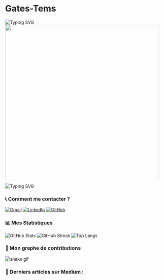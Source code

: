 # Gates-Tems
![Typing SVG](https://readme-typing-svg.demolab.com?font=Fira+Code&size=20&pause=1000&color=F7A41C&center=true&vCenter=true&width=500&lines=🚀+Bienvenue+sur+mon+GitHub+!;🌍+Développeur+Full+Stack+et+SysAdmin;💡+Passionné+de+Tech+%26+Cybersécurité)
<img src="https://media.giphy.com/media/qgQUggAC3Pfv687qPC/giphy.gif" width="500"/>


![Typing SVG](https://readme-typing-svg.demolab.com?font=Fira+Code&size=18&pause=1000&color=F75C7E&width=435&lines=Salut+!+Je+suis+🐘+Gates+Tems+!;Développeur+Full+Stack+%26+Administrateur+Système;Passionné+de+Science+du+Numérique+%26+Sécurité+Informatique)

### 📞 Comment me contacter ?
[![Gmail](https://img.shields.io/badge/-Gmail-red?style=flat&logo=gmail&logoColor=white)](mailto:temgouguethe@gmail.com)
[![LinkedIn](https://img.shields.io/badge/-LinkedIn-blue?style=flat&logo=linkedin&logoColor=white)](https://www.linkedin.com/in/emmanuelle-guethe-fobanke-temgoua-8346252b1)
[![GitHub](https://img.shields.io/badge/-GitHub-black?style=flat&logo=github&logoColor=white)](https://github.com/TEMGOUAemmauelle)
### 📊 Mes Statistiques
![GitHub Stats](https://github-readme-stats.vercel.app/api?username=TEMGOUAemmauelle&show_icons=true&theme=tokyonight)
![GitHub Streak](https://github-readme-streak-stats.herokuapp.com/?user=TEMGOUAemmauelle&theme=tokyonight)
![Top Langs](https://github-readme-stats.vercel.app/api/top-langs/?username=TEMGOUAemmauelle&layout=compact&theme=tokyonight)
### 🐍 Mon graphe de contributions 
![snake gif](https://github.com/TEMGOUAemmauelle/TEMGOUAemmauelle/blob/output/github-contribution-grid-snake.svg)

### 📝 Derniers articles sur Medium :
<!-- BLOG-POST-LIST:START -->
<!-- BLOG-POST-LIST:END -->

